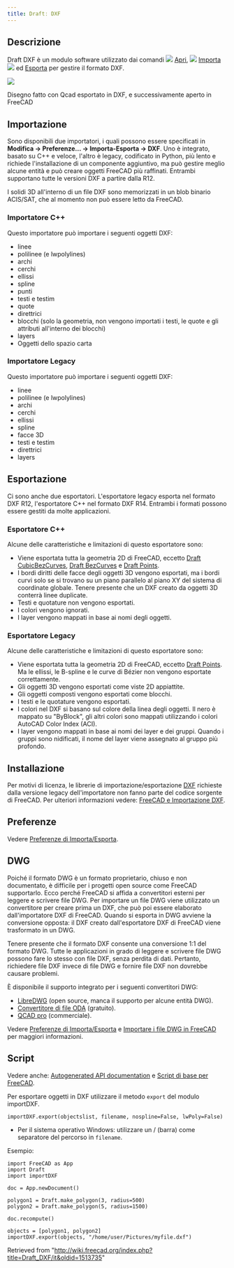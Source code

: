 ```yaml
---
title: Draftː DXF
---
```

## Descrizione

Draft DXF è un modulo software utilizzato dai comandi ![](/images/Std_Open.svg) [Apri](/Std_Open/it "Std Open/it"), ![](/images/Std_Import.svg) [Importa](/Std_Import/it "Std Import/it") ![](/images/Std_Export.svg) ed [Esporta](/Std_Export/it "Std Export/it") per gestire il formato DXF.

![](/images/Screenshot_qcad.jpg)

Disegno fatto con Qcad esportato in DXF, e successivamente aperto in FreeCAD

## Importazione

Sono disponibili due importatori, i quali possono essere specificati in **Modifica → Preferenze... → Importa-Esporta → DXF**. Uno è integrato, basato su C++ e veloce, l'altro è legacy, codificato in Python, più lento e richiede l'installazione di un componente aggiuntivo, ma può gestire meglio alcune entità e può creare oggetti FreeCAD più raffinati. Entrambi supportano tutte le versioni DXF a partire dalla R12.

I solidi 3D all'interno di un file DXF sono memorizzati in un blob binario ACIS/SAT, che al momento non può essere letto da FreeCAD.

### Importatore C++

Questo importatore può importare i seguenti oggetti DXF:

* linee
* polilinee (e lwpolylines)
* archi
* cerchi
* ellissi
* spline
* punti
* testi e testim
* quote
* direttrici
* blocchi (solo la geometria, non vengono importati i testi, le quote e gli attributi all'interno dei blocchi)
* layers
* Oggetti dello spazio carta

### Importatore Legacy

Questo importatore può importare i seguenti oggetti DXF:

* linee
* polilinee (e lwpolylines)
* archi
* cerchi
* ellissi
* spline
* facce 3D
* testi e testim
* direttrici
* layers

## Esportazione

Ci sono anche due esportatori. L'esportatore legacy esporta nel formato DXF R12, l'esportatore C++ nel formato DXF R14. Entrambi i formati possono essere gestiti da molte applicazioni.

### Esportatore C++

Alcune delle caratteristiche e limitazioni di questo esportatore sono:

* Viene esportata tutta la geometria 2D di FreeCAD, eccetto [Draft CubicBezCurves](/Draft_CubicBezCurve/it "Draft CubicBezCurve/it"), [Draft BezCurves](/Draft_BezCurve/it "Draft BezCurve/it") e [Draft Points](/Draft_Point/it "Draft Point/it").
* I bordi diritti delle facce degli oggetti 3D vengono esportati, ma i bordi curvi solo se si trovano su un piano parallelo al piano XY del sistema di coordinate globale. Tenere presente che un DXF creato da oggetti 3D conterrà linee duplicate.
* Testi e quotature non vengono esportati.
* I colori vengono ignorati.
* I layer vengono mappati in base ai nomi degli oggetti.

### Esportatore Legacy

Alcune delle caratteristiche e limitazioni di questo esportatore sono:

* Viene esportata tutta la geometria 2D di FreeCAD, eccetto [Draft Points](/Draft_Point/it "Draft Point/it"). Ma le ellissi, le B-spline e le curve di Bézier non vengono esportate correttamente.
* Gli oggetti 3D vengono esportati come viste 2D appiattite.
* Gli oggetti composti vengono esportati come blocchi.
* I testi e le quotature vengono esportati.
* I colori nel DXF si basano sul colore della linea degli oggetti. Il nero è mappato su "ByBlock", gli altri colori sono mappati utilizzando i colori AutoCAD Color Index (ACI).
* I layer vengono mappati in base ai nomi dei layer e dei gruppi. Quando i gruppi sono nidificati, il nome del layer viene assegnato al gruppo più profondo.

## Installazione

Per motivi di licenza, le librerie di importazione/esportazione [DXF](/DXF/it "DXF/it") richieste dalla versione legacy dell'importatore non fanno parte del codice sorgente di FreeCAD.
Per ulteriori informazioni vedere: [FreeCAD e Importazione DXF](/FreeCAD_and_DXF_Import/it "FreeCAD and DXF Import/it").

## Preferenze

Vedere [Preferenze di Importa/Esporta](/Import_Export_Preferences/it "Import Export Preferences/it").

## DWG

Poiché il formato DWG è un formato proprietario, chiuso e non documentato, è difficile per i progetti open source come FreeCAD supportarlo. Ecco perché FreeCAD si affida a convertitori esterni per leggere e scrivere file DWG. Per importare un file DWG viene utilizzato un convertitore per creare prima un DXF, che può poi essere elaborato dall'importatore DXF di FreeCAD. Quando si esporta in DWG avviene la conversione opposta: il DXF creato dall'esportatore DXF di FreeCAD viene trasformato in un DWG.

Tenere presente che il formato DXF consente una conversione 1:1 del formato DWG. Tutte le applicazioni in grado di leggere e scrivere file DWG possono fare lo stesso con file DXF, senza perdita di dati. Pertanto, richiedere file DXF invece di file DWG e fornire file DXF non dovrebbe causare problemi.

È disponibile il supporto integrato per i seguenti convertitori DWG:

* [LibreDWG](https://www.gnu.org/software/libredwg) (open source, manca il supporto per alcune entità DWG).
* [Convertitore di file ODA](https://www.opendesign.com/guestfiles/oda_file_converter) (gratuito).
* [QCAD pro](https://qcad.org/en/qcad-command-line-tools#dwg2dwg) (commerciale).

Vedere [Preferenze di Importa/Esporta](/Import_Export_Preferences/it#DWG "Import Export Preferences/it") e [Importare i file DWG in FreeCAD](/FreeCAD_and_DWG_Import/it "FreeCAD and DWG Import/it") per maggiori informazioni.

## Script

Vedere anche: [Autogenerated API documentation](https://freecad.github.io/SourceDoc/) e [Script di base per FreeCAD](/FreeCAD_Scripting_Basics/it "FreeCAD Scripting Basics/it").

Per esportare oggetti in DXF utilizzare il metodo `export` del modulo importDXF.

```
importDXF.export(objectslist, filename, nospline=False, lwPoly=False)

```

* Per il sistema operativo Windows: utilizzare un / (barra) come separatore del percorso in `filename`.

Esempio:

```
import FreeCAD as App
import Draft
import importDXF

doc = App.newDocument()

polygon1 = Draft.make_polygon(3, radius=500)
polygon2 = Draft.make_polygon(5, radius=1500)

doc.recompute()

objects = [polygon1, polygon2]
importDXF.export(objects, "/home/user/Pictures/myfile.dxf")

```

Retrieved from "<http://wiki.freecad.org/index.php?title=Draft_DXF/it&oldid=1513735>"